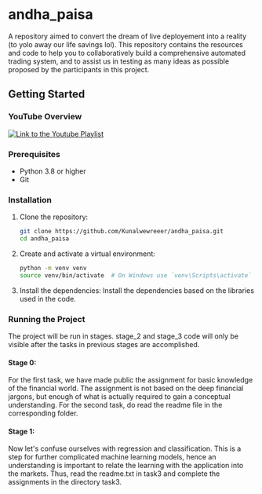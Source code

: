 # andha_paisa
A repository aimed to convert the dream of live deployement into a reality (to yolo away our life savings lol). 
This repository contains the resources and code to help you to collaboratively build a comprehensive automated trading system, and to assist us in testing as many ideas as possible proposed by the participants in this project.

## Getting Started
### YouTube Overview
[![Link to the Youtube Playlist](https://img.youtube.com/vi/vE0uM_9FOtQ/0.jpg)](https://www.youtube.com/watch?v=vE0uM_9FOtQ)
### Prerequisites

- Python 3.8 or higher
- Git

### Installation

1. Clone the repository:
   ```bash
   git clone https://github.com/Kunalwewreeer/andha_paisa.git
   cd andha_paisa
   ```
2. Create and activate a virtual environment:
   ```bash
   python -m venv venv
   source venv/bin/activate  # On Windows use `venv\Scripts\activate`
   ```
3. Install the dependencies:
   Install the dependencies based on the libraries used in the code.

### Running the Project

The project will be run in stages. stage_2 and stage_3 code will only be visible after the tasks in previous stages are accomplished.

#### Stage 0:
For the first task, we have made public the assignment for basic knowledge of the financial world. The assignment is not based on the deep financial jargons, but enough of what is actually required to gain a conceptual understanding.
For the second task, do read the readme file in the corresponding folder.

#### Stage 1:
Now let's confuse ourselves with regression and classification. This is a step for further complicated machine learning models, hence an understanding is important to relate the learning with the application into the markets. Thus, read the readme.txt in task3 and complete the assignments in the directory task3.
   
